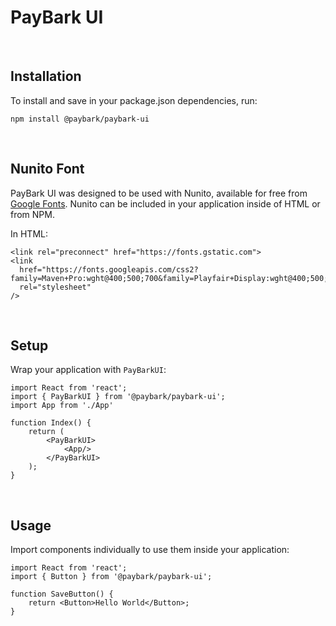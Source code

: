 # PayBark UI

<br />

## Installation

To install and save in your package.json dependencies, run:

```
npm install @paybark/paybark-ui
```

<br />

## Nunito Font

PayBark UI was designed to be used with Nunito, available for free from <a href='https://fonts.google.com/specimen/Nunito' target='_blank'>Google Fonts</a>. Nunito can be included in your application inside of HTML or from NPM.

In HTML:

```
<link rel="preconnect" href="https://fonts.gstatic.com">
<link
  href="https://fonts.googleapis.com/css2?family=Maven+Pro:wght@400;500;700&family=Playfair+Display:wght@400;500;600&family=Roboto:wght@300;400;500;700&display=swap"
  rel="stylesheet"
/>
```

<br />

## Setup

Wrap your application with `PayBarkUI`:

```
import React from 'react';
import { PayBarkUI } from '@paybark/paybark-ui';
import App from './App'

function Index() {
    return (
        <PayBarkUI>
            <App/>
        </PayBarkUI>
    );
}
```

<br />

## Usage

Import components individually to use them inside your application:

```
import React from 'react';
import { Button } from '@paybark/paybark-ui';

function SaveButton() {
    return <Button>Hello World</Button>;
}
```
